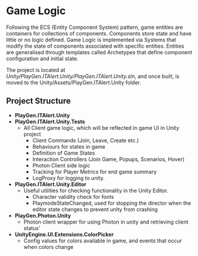 # Game Logic
Following the ECS (Entity Component System) pattern, game entities are containers for collections of components. Components store state and have little or no logic defined. Game Logic is implemented via Systems that modify the state of components associated with specific entities. Entities are generalised through templates called Archetypes that define component configuration and initial state. 

The project is located at *Unity/PlayGen.ITAlert.Unity/PlayGen.ITAlert.Unity.sln*, and once built, is moved to the Unity/Assets/PlayGen.ITAlert.Unity folder. 

## Project Structure
- **PlayGen.ITAlert.Unity**
- **PlayGen.ITAlert.Unity.Tests**
    - All Client game logic, which will be reflected in game UI in Unity project
        - Client Commands (Join, Leave, Create etc.)
        - Behaviours for states in game
        - Definition of Game States 
        - Interaction Controllers (Join Game, Popups, Scenarios, Hover)
        - Photon Client side logic
        - Tracking for Player Metrics for end game summary
        - LogProxy for logging to unity. 
- **PlayGen.ITAlert.Unity.Editor**
    - Useful utilities for checking functionality in the Unity Editor. 
        - Character validity check for fonts
        - PlaymodeStateChanged, used for stopping the director when the editor state changes to prevent unity from crashing
- **PlayGen.Photon.Unity**
    - Photon client wrapper for using Photon in unity and retrieving client status'
- **UnityEngine.UI.Extensions.ColorPicker**
    - Config values for colors available in game, and events that occur when colors change 